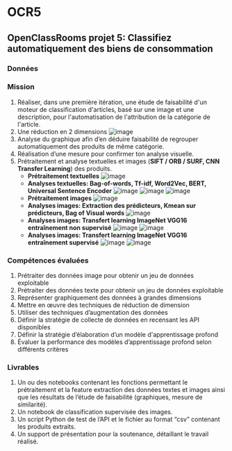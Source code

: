 # OCR5
## OpenClassRooms projet 5: Classifiez automatiquement des biens de consommation

### Données

### Mission  
  1. Réaliser, dans une première itération, une étude de faisabilité d'un moteur de classification d'articles, basé sur une image et une description, pour l'automatisation de l'attribution de la catégorie de l'article.
  2. Une réduction en 2 dimensions
     ![image](https://github.com/SebastianSosa/OCR5/assets/22368172/bdae7742-7018-4bd4-873c-03aac60505bd)
  3. Analyse du graphique afin d’en déduire faisabilité de regrouper automatiquement des produits de même catégorie.
  4. Réalisation d’une mesure pour confirmer ton analyse visuelle.
  5. Prétraitement et analyse textuelles et images (**SIFT / ORB / SURF, CNN Transfer Learning**) des produits.
      - **Prétraitement textuelles**
     ![image](https://github.com/SebastianSosa/OCR5/assets/22368172/7e6f27c7-dbe6-4cf7-915c-8c35833b0e7a)
      - **Analyses textuelles: Bag-of-words, Tf-idf, Word2Vec, BERT, Universal Sentence Encoder**
     ![image](https://github.com/SebastianSosa/OCR5/assets/22368172/bd38db78-99ab-47d5-8291-829f7306ff50)
     ![image](https://github.com/SebastianSosa/OCR5/assets/22368172/e3529745-45e7-4596-affa-33e8a6ec60d3)
     ![image](https://github.com/SebastianSosa/OCR5/assets/22368172/86246950-b080-49cf-a4d7-be3f98e0f57a)
      - **Prétraitement images**
        ![image](https://github.com/SebastianSosa/OCR5/assets/22368172/625a01d5-c69a-4b75-8243-9c7dd387dd8a)
      - **Analyses images: Extraction des prédicteurs, Kmean sur prédicteurs, Bag of Visual words**
        ![image](https://github.com/SebastianSosa/OCR5/assets/22368172/b2df1310-7420-43e4-b3bb-7df6818f789d)
      - **Analyses images: Transfert learning ImageNet VGG16 entraînement non supervisé**
         ![image](https://github.com/SebastianSosa/OCR5/assets/22368172/2970d66d-0b30-4523-8ebe-5f81bf169d2c)
        ![image](https://github.com/SebastianSosa/OCR5/assets/22368172/a5d53c77-b115-4e09-8871-e2ca8e7c80e5)
      - **Analyses images: Transfert learning ImageNet VGG16 entraînement supervisé**
        ![image](https://github.com/SebastianSosa/OCR5/assets/22368172/38a42177-58cc-44b0-b860-35d49b0c346e)
        ![image](https://github.com/SebastianSosa/OCR5/assets/22368172/43c99953-9ba4-4503-8e49-b321a898683d)
    

### Compétences évaluées
  1. Prétraiter des données image pour obtenir un jeu de données exploitable
  2. Prétraiter des données texte pour obtenir un jeu de données exploitable
  3. Représenter graphiquement des données à grandes dimensions
  4. Mettre en œuvre des techniques de réduction de dimension
  5. Utiliser des techniques d’augmentation des données
  6. Définir la stratégie de collecte de données en recensant les API disponibles
  7. Définir la stratégie d’élaboration d’un modèle d'apprentissage profond
  8. Évaluer la performance des modèles d’apprentissage profond selon différents critères

### Livrables 
  1. Un ou des notebooks contenant les fonctions permettant le prétraitement et la feature extraction des données textes et images ainsi que les résultats de l’étude de faisabilité (graphiques, mesure de similarité).
  2. Un notebook de classification supervisée des images.
  3. Un script Python de test de l’API et le fichier au format “csv” contenant les produits extraits.
  4. Un support de présentation pour la soutenance, détaillant le travail réalisé.
